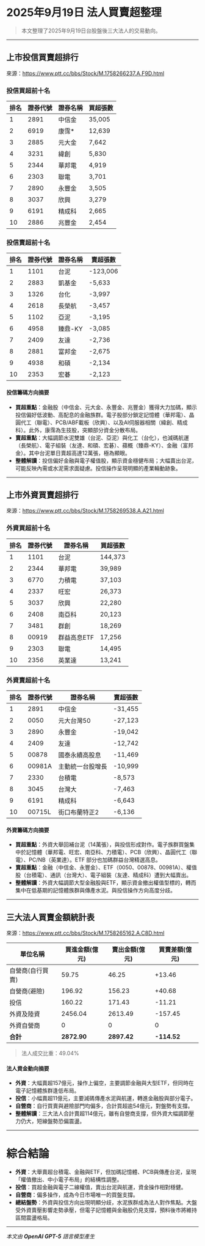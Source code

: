 # 2025年9月19日 法人買賣超整理

>本文整理了2025年9月19日台股盤後三大法人的交易動向。

---

## 上市投信買賣超排行
來源：<https://www.ptt.cc/bbs/Stock/M.1758266237.A.F9D.html>

### 投信買超前十名
| 排名 | 證券代號 | 證券名稱 | 買超張數 |
|------|----------|----------|----------|
| 1    | 2891     | 中信金   | 35,005   |
| 2    | 6919     | 康霈*    | 12,639   |
| 3    | 2885     | 元大金   | 7,642    |
| 4    | 3231     | 緯創     | 5,830    |
| 5    | 2344     | 華邦電   | 4,919    |
| 6    | 2303     | 聯電     | 3,701    |
| 7    | 2890     | 永豐金   | 3,505    |
| 8    | 3037     | 欣興     | 3,279    |
| 9    | 6191     | 精成科   | 2,665    |
| 10   | 2886     | 兆豐金   | 2,454    |

### 投信賣超前十名
| 排名 | 證券代號 | 證券名稱   | 賣超張數 |
|------|----------|------------|----------|
| 1    | 1101     | 台泥       | -123,006 |
| 2    | 2883     | 凱基金     | -5,633   |
| 3    | 1326     | 台化       | -3,997   |
| 4    | 2618     | 長榮航     | -3,457   |
| 5    | 1102     | 亞泥       | -3,195   |
| 6    | 4958     | 臻鼎-KY    | -3,085   |
| 7    | 2409     | 友達       | -2,736   |
| 8    | 2881     | 富邦金     | -2,675   |
| 9    | 4938     | 和碩       | -2,134   |
| 10   | 2353     | 宏碁       | -2,123   |

#### 投信籌碼方向摘要
- **買超重點**：金融股（中信金、元大金、永豐金、兆豐金）獲得大力加碼，顯示投信偏好低波動、高配息的金融族群。電子股部分鎖定記憶體（華邦電）、晶圓代工（聯電）、PCB/ABF載板（欣興）、以及AI伺服器相關（緯創、精成科）。此外，康霈為生技股，突顯部分資金分散布局。  
- **賣超重點**：大幅調節水泥雙雄（台泥、亞泥）與化工（台化），也減碼航運（長榮航）、電子組裝（友達、和碩、宏碁）、蘋概（臻鼎-KY）、金融（富邦金）。其中台泥單日賣超高達12萬張，極為顯眼。  
- **整體解讀**：投信偏好金融與電子權值股，顯示資金穩健布局；大幅賣出台泥，可能反映內需或水泥需求面疑慮。投信操作呈現明顯的產業輪動跡象。

---

## 上市外資買賣超排行
來源：<https://www.ptt.cc/bbs/Stock/M.1758269538.A.A21.html>

### 外資買超前十名
| 排名 | 證券代號 | 證券名稱 | 買超張數 |
|------|----------|----------|----------|
| 1    | 1101     | 台泥     | 144,373  |
| 2    | 2344     | 華邦電   | 39,989   |
| 3    | 6770     | 力積電   | 37,103   |
| 4    | 2337     | 旺宏     | 26,373   |
| 5    | 3037     | 欣興     | 22,280   |
| 6    | 2408     | 南亞科   | 20,123   |
| 7    | 3481     | 群創     | 18,269   |
| 8    | 00919    | 群益高息ETF | 17,256 |
| 9    | 2303     | 聯電     | 14,495   |
| 10   | 2356     | 英業達   | 13,241   |

### 外資賣超前十名
| 排名 | 證券代號 | 證券名稱   | 賣超張數 |
|------|----------|------------|----------|
| 1    | 2891     | 中信金     | -31,455  |
| 2    | 0050     | 元大台灣50 | -27,123  |
| 3    | 2890     | 永豐金     | -19,042  |
| 4    | 2409     | 友達       | -12,742  |
| 5    | 00878    | 國泰永續高股息 | -11,469 |
| 6    | 00981A   | 主動統一台股增長 | -10,999 |
| 7    | 2330     | 台積電     | -8,573   |
| 8    | 3045     | 台灣大     | -7,463   |
| 9    | 6191     | 精成科     | -6,643   |
| 10   | 00715L   | 街口布蘭特正2 | -6,136 |

#### 外資籌碼方向摘要
- **買超重點**：外資大舉回補台泥（14萬張），與投信形成對作。電子族群買盤集中於記憶體（華邦電、旺宏、南亞科、力積電）、PCB（欣興）、晶圓代工（聯電）、PC/NB（英業達）。ETF 部分也加碼群益台灣精選高息。  
- **賣超重點**：金融（中信金、永豐金）、ETF（0050、00878、00981A）、權值股（台積電）、通訊（台灣大）、電子組裝（友達、精成科）遭到大幅賣出。  
- **整體解讀**：外資大幅調節大型金融股與ETF，顯示資金撤出權值型標的，轉而集中在低基期的記憶體族群與傳產水泥。與投信操作方向高度分歧。

---

## 三大法人買賣金額統計表
來源：<https://www.ptt.cc/bbs/Stock/M.1758265162.A.C8D.html>

| 單位名稱           | 買進金額(億元) | 賣出金額(億元) | 買賣差額(億元) |
|--------------------|----------------|----------------|----------------|
| 自營商(自行買賣)   | 59.75          | 46.25          | +13.46         |
| 自營商(避險)       | 196.92         | 156.23         | +40.68         |
| 投信               | 160.22         | 171.43         | -11.21         |
| 外資及陸資         | 2456.04        | 2613.49        | -157.45        |
| 外資自營商         | 0              | 0              | 0              |
| **合計**           | **2872.90**    | **2897.42**    | **-114.52**    |

> 法人成交比重：49.04%

#### 法人資金動向摘要
- **外資**：大幅賣超157億元，操作上偏空，主要調節金融與大型ETF，但同時在電子記憶體族群逢低布局。  
- **投信**：小幅賣超11億元，主要減碼傳產水泥與航運，轉進金融股與部分電子。  
- **自營商**：自行買賣與避險部門均偏多，合計買超逾54億元，對盤勢有支撐。  
- **整體解讀**：三大法人合計賣超114億元，雖有自營商支撐，但外資大幅調節壓力仍大，短線盤勢恐偏震盪。

---

# 綜合結論
- **外資**：大舉賣超台積電、金融與ETF，但加碼記憶體、PCB與傳產台泥，呈現「權值撤出、中小電子布局」的結構性調整。  
- **投信**：買超金融與電子二線權值，賣出台泥與航運，資金操作相對穩健。  
- **自營商**：偏多操作，成為今日市場唯一的買盤支撐。  
- **總結盤勢**：外資與投信方向出現明顯分歧，水泥族群成為法人對作焦點。大盤受外資賣壓影響走勢承壓，但電子記憶體與金融股仍見支撐，預料後市將維持區間震盪格局。

---

*本文由 **OpenAI GPT-5** 語言模型產生*
